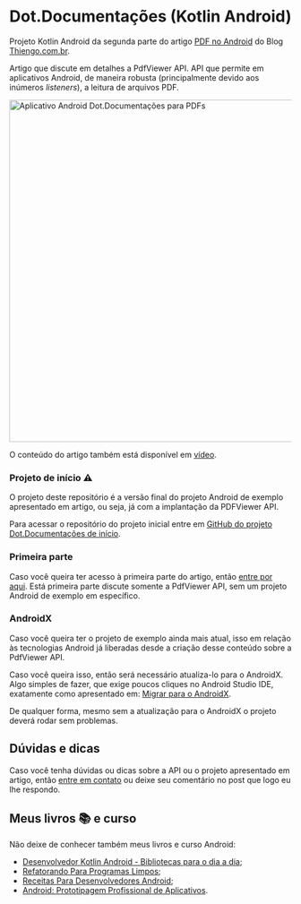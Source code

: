 # Dot.Documentações (Kotlin Android)

Projeto Kotlin Android da segunda parte do artigo [PDF no Android](https://www.thiengo.com.br/pdf-no-android#title-06) do Blog [Thiengo.com.br](https://www.thiengo.com.br).

Artigo que discute em detalhes a PdfViewer API. API que permite em aplicativos Android, de maneira robusta (principalmente devido aos inúmeros *listeners*), a leitura de arquivos PDF.

<img src="https://www.thiengo.com.br/img/post/normal/18ei59i5s2dg9cck5nnf7pvr861301a1fa073dd740738d676794f01425.jpg" width="611" alt="Aplicativo Android Dot.Documentações para PDFs">

O conteúdo do artigo também está disponível em [vídeo](https://www.thiengo.com.br/pdf-no-android#title-26).

### Projeto de início ⚠

O projeto deste repositório é a versão final do projeto Android de exemplo apresentado em artigo, ou seja, já com a implantação da PDFViewer API.

Para acessar o repositório do projeto inicial entre em [GitHub do projeto Dot.Documentações de início](https://github.com/viniciusthiengo/dot-documentacoes-inicial).

### Primeira parte

Caso você queira ter acesso à primeira parte do artigo, então [entre por aqui](https://www.thiengo.com.br/pdf-no-android#title-01). Está primeira parte discute somente a PdfViewer API, sem um projeto Android de exemplo em específico.

### AndroidX

Caso você queira ter o projeto de exemplo ainda mais atual, isso em relação às tecnologias Android já liberadas desde a criação desse conteúdo sobre a PdfViewer API.

Caso você queira isso, então será necessário atualiza-lo para o AndroidX. Algo simples de fazer, que exige poucos cliques no Android Studio IDE, exatamente como apresentado em: [Migrar para o AndroidX](https://developer.android.com/jetpack/androidx/migrate?hl=pt-br).

De qualquer forma, mesmo sem a atualização para o AndroidX o projeto deverá rodar sem problemas.

## Dúvidas e dicas

Caso você tenha dúvidas ou dicas sobre a API ou o projeto apresentado em artigo, então [entre em contato](https://www.thiengo.com.br/contato) ou deixe seu comentário no post que logo eu lhe respondo.

## Meus livros 📚 e curso

Não deixe de conhecer também meus livros e curso Android:

- [Desenvolvedor Kotlin Android - Bibliotecas para o dia a dia](https://www.thiengo.com.br/livro-desenvolvedor-kotlin-android);
- [Refatorando Para Programas Limpos](https://www.thiengo.com.br/livro-refatorando-para-programas-limpos);
- [Receitas Para Desenvolvedores Android](https://www.thiengo.com.br/livro-receitas-para-desenvolvedores-android);
- [Android: Prototipagem Profissional de Aplicativos](https://www.udemy.com/course/android-prototipagem-profissional-de-aplicativos/?locale=pt_BR&persist_locale=).
